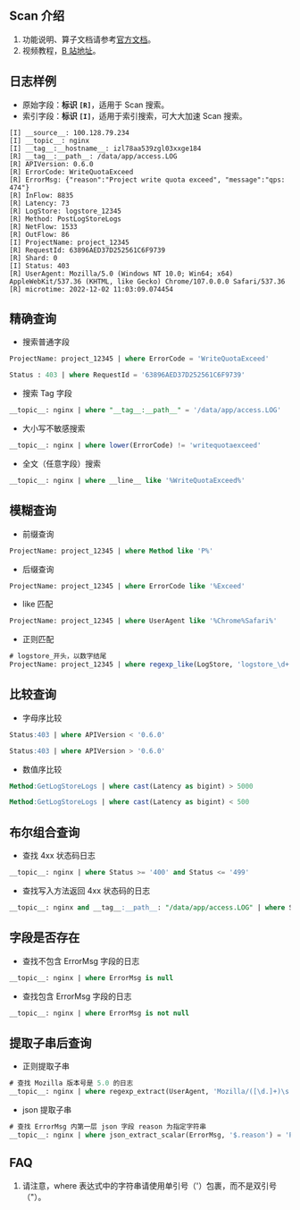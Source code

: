 ## Scan 介绍
1. 功能说明、算子文档请参考[官方文档](https://help.aliyun.com/document_detail/457238.html)。
2. 视频教程，[B 站地址](https://www.bilibili.com/video/BV1Rt4y1T7Wr)。
## 日志样例
* 原始字段：**标识 `[R]`**，适用于 Scan 搜索。
* 索引字段：**标识 `[I]`**，适用于索引搜索，可大大加速 Scan 搜索。
```
[I] __source__: 100.128.79.234
[I] __topic__: nginx
[I] __tag__:__hostname__: izl78aa539zgl03xxge184
[R] __tag__:__path__: /data/app/access.LOG
[R] APIVersion: 0.6.0
[R] ErrorCode: WriteQuotaExceed
[R] ErrorMsg: {"reason":"Project write quota exceed", "message":"qps: 474"}
[R] InFlow: 8835
[R] Latency: 73
[R] LogStore: logstore_12345
[R] Method: PostLogStoreLogs
[R] NetFlow: 1533
[R] OutFlow: 86
[I] ProjectName: project_12345
[R] RequestId: 63896AED37D252561C6F9739
[R] Shard: 0
[I] Status: 403
[R] UserAgent: Mozilla/5.0 (Windows NT 10.0; Win64; x64) AppleWebKit/537.36 (KHTML, like Gecko) Chrome/107.0.0.0 Safari/537.36
[R] microtime: 2022-12-02 11:03:09.074454
```

## 精确查询

* 搜索普通字段
```sql
ProjectName: project_12345 | where ErrorCode = 'WriteQuotaExceed'
```
```sql
Status : 403 | where RequestId = '63896AED37D252561C6F9739'
```

* 搜索 Tag 字段
```sql
__topic__: nginx | where "__tag__:__path__" = '/data/app/access.LOG'
```

* 大小写不敏感搜索
```sql
__topic__: nginx | where lower(ErrorCode) != 'writequotaexceed'
```

* 全文（任意字段）搜索
```sql
__topic__: nginx | where __line__ like '%WriteQuotaExceed%'
```

## 模糊查询

* 前缀查询
```sql
ProjectName: project_12345 | where Method like 'P%'
```

* 后缀查询
```sql
ProjectName: project_12345 | where ErrorCode like '%Exceed'
```

* like 匹配
```sql
ProjectName: project_12345 | where UserAgent like '%Chrome%Safari%'
```

* 正则匹配
```sql
# logstore_开头，以数字结尾
ProjectName: project_12345 | where regexp_like(LogStore, 'logstore_\d+')
```

## 比较查询

* 字母序比较
```sql
Status:403 | where APIVersion < '0.6.0'
```
```sql
Status:403 | where APIVersion > '0.6.0'
```

* 数值序比较
```sql
Method:GetLogStoreLogs | where cast(Latency as bigint) > 5000
```
```sql
Method:GetLogStoreLogs | where cast(Latency as bigint) < 500
```
## 布尔组合查询

* 查找 4xx 状态码日志
```sql
__topic__: nginx | where Status >= '400' and Status <= '499'
```

* 查找写入方法返回 4xx 状态码的日志
```sql
__topic__: nginx and __tag__:__path__: "/data/app/access.LOG" | where Status >= '400' and Status <= '499' and (Method = "PostLogStoreLogs" or Method = "WebTracking")
```
## 字段是否存在

* 查找不包含 ErrorMsg 字段的日志
```sql
__topic__: nginx | where ErrorMsg is null
```

* 查找包含 ErrorMsg 字段的日志
```sql
__topic__: nginx | where ErrorMsg is not null
```

## 提取子串后查询

* 正则提取子串
```sql
# 查找 Mozilla 版本号是 5.0 的日志
__topic__: nginx | where regexp_extract(UserAgent, 'Mozilla/([\d.]+)\s.+', 1) = '5.0'
```

* json 提取子串
```sql
# 查找 ErrorMsg 内第一层 json 字段 reason 为指定字符串
__topic__: nginx | where json_extract_scalar(ErrorMsg, '$.reason') = 'Project write quota exceed'
```

## FAQ
1. 请注意，where 表达式中的字符串请使用单引号（'）包裹，而不是双引号（"）。
